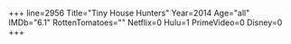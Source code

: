 +++
line=2956
Title="Tiny House Hunters"
Year=2014
Age="all"
IMDb="6.1"
RottenTomatoes=""
Netflix=0
Hulu=1
PrimeVideo=0
Disney=0
+++

